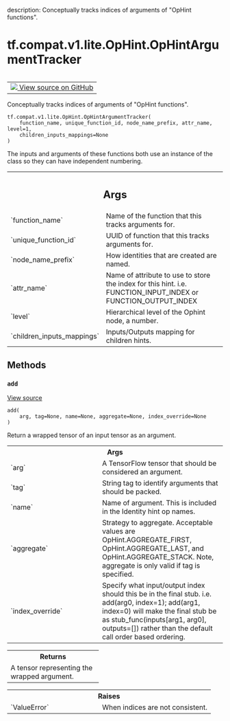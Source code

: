 description: Conceptually tracks indices of arguments of "OpHint functions".

<div itemscope itemtype="http://developers.google.com/ReferenceObject">
<meta itemprop="name" content="tf.compat.v1.lite.OpHint.OpHintArgumentTracker" />
<meta itemprop="path" content="Stable" />
<meta itemprop="property" content="__init__"/>
<meta itemprop="property" content="add"/>
</div>

# tf.compat.v1.lite.OpHint.OpHintArgumentTracker

<!-- Insert buttons and diff -->

<table class="tfo-notebook-buttons tfo-api nocontent" align="left">
<td>
  <a target="_blank" href="https://github.com/tensorflow/tensorflow/blob/r2.2/tensorflow/lite/python/op_hint.py#L162-L310">
    <img src="https://www.tensorflow.org/images/GitHub-Mark-32px.png" />
    View source on GitHub
  </a>
</td>
</table>



Conceptually tracks indices of arguments of "OpHint functions".

<pre class="devsite-click-to-copy prettyprint lang-py tfo-signature-link">
<code>tf.compat.v1.lite.OpHint.OpHintArgumentTracker(
    function_name, unique_function_id, node_name_prefix, attr_name, level=1,
    children_inputs_mappings=None
)
</code></pre>



<!-- Placeholder for "Used in" -->

The inputs and arguments of these functions both use an instance
of the class so they can have independent numbering.

<!-- Tabular view -->
 <table class="responsive fixed orange">
<colgroup><col width="214px"><col></colgroup>
<tr><th colspan="2"><h2 class="add-link">Args</h2></th></tr>

<tr>
<td>
`function_name`
</td>
<td>
Name of the function that this tracks arguments for.
</td>
</tr><tr>
<td>
`unique_function_id`
</td>
<td>
UUID of function that this tracks arguments for.
</td>
</tr><tr>
<td>
`node_name_prefix`
</td>
<td>
How identities that are created are named.
</td>
</tr><tr>
<td>
`attr_name`
</td>
<td>
Name of attribute to use to store the index for this hint.
i.e. FUNCTION_INPUT_INDEX or FUNCTION_OUTPUT_INDEX
</td>
</tr><tr>
<td>
`level`
</td>
<td>
Hierarchical level of the Ophint node, a number.
</td>
</tr><tr>
<td>
`children_inputs_mappings`
</td>
<td>
Inputs/Outputs mapping for children hints.
</td>
</tr>
</table>



## Methods

<h3 id="add"><code>add</code></h3>

<a target="_blank" href="https://github.com/tensorflow/tensorflow/blob/r2.2/tensorflow/lite/python/op_hint.py#L229-L310">View source</a>

<pre class="devsite-click-to-copy prettyprint lang-py tfo-signature-link">
<code>add(
    arg, tag=None, name=None, aggregate=None, index_override=None
)
</code></pre>

Return a wrapped tensor of an input tensor as an argument.


<!-- Tabular view -->
 <table class="responsive fixed orange">
<colgroup><col width="214px"><col></colgroup>
<tr><th colspan="2">Args</th></tr>

<tr>
<td>
`arg`
</td>
<td>
A TensorFlow tensor that should be considered an argument.
</td>
</tr><tr>
<td>
`tag`
</td>
<td>
String tag to identify arguments that should be packed.
</td>
</tr><tr>
<td>
`name`
</td>
<td>
Name of argument. This is included in the Identity hint op names.
</td>
</tr><tr>
<td>
`aggregate`
</td>
<td>
Strategy to aggregate.
Acceptable values are OpHint.AGGREGATE_FIRST, OpHint.AGGREGATE_LAST,
and OpHint.AGGREGATE_STACK.
Note, aggregate is only valid if tag is specified.
</td>
</tr><tr>
<td>
`index_override`
</td>
<td>
Specify what input/output index should this be in the
final stub. i.e. add(arg0, index=1); add(arg1, index=0) will make the
final stub be as stub_func(inputs[arg1, arg0], outputs=[]) rather than
the default call order based ordering.
</td>
</tr>
</table>



<!-- Tabular view -->
 <table class="responsive fixed orange">
<colgroup><col width="214px"><col></colgroup>
<tr><th colspan="2">Returns</th></tr>
<tr class="alt">
<td colspan="2">
A tensor representing the wrapped argument.
</td>
</tr>

</table>



<!-- Tabular view -->
 <table class="responsive fixed orange">
<colgroup><col width="214px"><col></colgroup>
<tr><th colspan="2">Raises</th></tr>

<tr>
<td>
`ValueError`
</td>
<td>
When indices are not consistent.
</td>
</tr>
</table>





